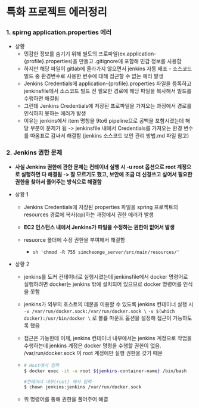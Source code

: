 # 특화 프로젝트 에러정리

### 1. spirng application.properties 에러

- 상황
  - 민감한 정보를 숨기기 위해 별도의 프로파일(ex.application-{profile}.properties)을 만들고 .gitignore에 포함해 민감 정보를 사용함
  - 하지만 해당 파일이 gitlab에 올라가지 않으면서 jenkins 자동 배포 - 소스코드 빌드 중 환경변수로 사용한 변수에 대해 접근할 수 없는 에러 발생
  - Jenkins Credentials에 application-{profile}.properties 파일을 등록하고 jenkinsfile에서 소스코드 빌드 전 필요한 경로에 해당 파일을 복사해서 빌드를 수행하면 해결됨
  - 그런데 Jenkins Credentials에 저장된 프로파일을 가져오는 과정에서 경로를 인식하지 못하는 에러가 발생
  - 이유는 jenkins에서 item 명칭을 9to6 pipeline으로 공백을 포함시켰는데 해당 부분이 문제가 됨 -> jenkinsfile 내에서 Credentials를 가져오는 환경 변수를 따옴표로 감싸서 해결함 (jenkins 소스코드 보안 관리 방법.md 파일 참고) 

### 2. Jenkins 권한 문제 

- **사실 Jenkins 권한에 관한 문제는 컨테이너 실행 시 -u root 옵션으로 root 계정으로 실행하면 다 해결됨 -> 잘 모르기도 했고, 보안에 조금 더 신경쓰고 싶어서 필요한 권한을 찾아서 풀어주는 방식으로 해결함**

- 상황 1 

  - Jenkins Credentials에 저장된 properties 파일을 spring 프로젝트의 resources 경로에 복사(cp)하는 과정에서 권한 에러가 발생
  - **EC2 인스턴스 내에서 Jenkins가 파일을 수정하는 권한이 없어서 발생**

  - resuorce 폴더에 수정 권한을 부여해서 해결함 
    - `sh 'chmod -R 755 simcheonge_server/src/main/resources/'`

- 상황 2

  - jenkins를 도커 컨테이너로 실행시켰는데 jenkinsfile에서 docker 명령어로 실행하려면 docker는 jenkins 밖에 설치되어 있으므로 docker 명령어를 인식을 못함

  -  jenkins가 외부의 호스트의 데몬을 이용할 수 있도록 jenkins 컨테이너 실행 시 `-v /var/run/docker.sock:/var/run/docker.sock \` `-v $(which docker):/usr/bin/docker \`
    로 볼륨 마운트 옵션을 설정해 접근이 가능하도록 했음

  - 접근은 가능한데 이제, jenkins 컨테이너 내부에서는 jenkins 계정으로 작업을 수행하는데 jenkins 계정은 docker 명령을 수행할 권한이 없음. /var/run/docker.sock 이 root 계정에만 실행 권한을 갖기 때문

  - ```bash
    # Host에서 입력
    $ docker exec -it -u root ${jenkins-container-name} /bin/bash
    
    #컨테이너 내부(root) 에서 입력
    $ chown jenkins:jenkins /var/run/docker.sock
    ```

  - 위 명령어를 통해 권한을 풀어주어 해결

    